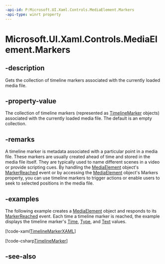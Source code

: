 ```yaml
---
-api-id: P:Microsoft.UI.Xaml.Controls.MediaElement.Markers
-api-type: winrt property
---
```


<!-- Property syntax
public Windows.UI.Xaml.Media.TimelineMarkerCollection Markers { get; }
-->

# Microsoft.UI.Xaml.Controls.MediaElement.Markers

## -description
Gets the collection of timeline markers associated with the currently loaded media file.

## -property-value
The collection of timeline markers (represented as [TimelineMarker](../microsoft.ui.xaml.media/timelinemarker.md) objects) associated with the currently loaded media file. The default is an empty collection.

## -remarks
A timeline marker is metadata associated with a particular point in a media file. These markers are usually created ahead of time and stored in the media file itself. They are typically used to name different scenes in a video or provide scripting cues. By handling the [MediaElement](mediaelement.md) object's [MarkerReached](mediaelement_markerreached.md) event or by accessing the [MediaElement](mediaelement.md) object's Markers property, you can use timeline markers to trigger actions or enable users to seek to selected positions in the media file.

## -examples
The following example creates a [MediaElement](mediaelement.md) object and responds to its [MarkerReached](mediaelement_markerreached.md) event. Each time a timeline marker is reached, the example displays the timeline marker's [Time](../microsoft.ui.xaml.media/timelinemarker_time.md), [Type](../microsoft.ui.xaml.media/timelinemarker_type.md), and [Text](../microsoft.ui.xaml.media/timelinemarker_text.md) values.



[!code-xaml[TimelineMarkerXAML](../microsoft.ui.xaml.media/code/MediaXamlSnippets/csharp/MainPage.xaml#SnippetTimelineMarkerXAML)]

[!code-csharp[TimelineMarker](../microsoft.ui.xaml.media/code/MediaXamlSnippets/csharp/MainPage.xaml.cs#SnippetTimelineMarker)]

## -see-also
